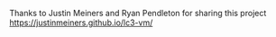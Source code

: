 Thanks to Justin Meiners and Ryan Pendleton for sharing this project https://justinmeiners.github.io/lc3-vm/
